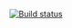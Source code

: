<!-- Бейджик appveyor -->
[![Build status](https://ci.appveyor.com/api/projects/status/wfun8p1ppcvtx3pf?svg=true)](https://ci.appveyor.com/project/Logot1n/tests-dom)